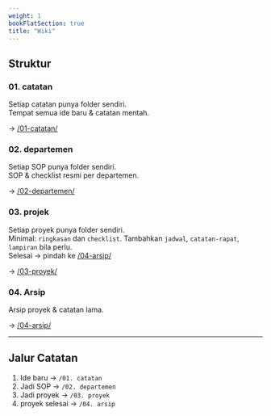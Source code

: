 ```yaml
---
weight: 1
bookFlatSection: true
title: "Wiki"
---
```



## Struktur

### 01. catatan
Setiap catatan punya folder sendiri.  
Tempat semua ide baru & catatan mentah. 

→ [/01-catatan/](docs/catatan/)

### 02. departemen
Setiap SOP punya folder sendiri.  
SOP & checklist resmi per departemen.  

→ [/02-departemen/](docs/departemen/)

### 03. projek
Setiap proyek punya folder sendiri.   
Minimal: `ringkasan` dan `checklist`. Tambahkan `jadwal`, `catatan-rapat`, `lampiran` bila perlu.  
Selesai → pindah ke [/04-arsip/](docs/arsip/)

→ [/03-proyek/](docs/proyek/)

### 04. Arsip
Arsip proyek & catatan lama.

→ [/04-arsip/](docs/arsip/)

---

## Jalur Catatan
1. Ide baru → `/01. catatan`  
2. Jadi SOP → `/02. departemen`  
3. Jadi proyek → `/03. proyek`  
4. proyek selesai → `/04. arsip`
